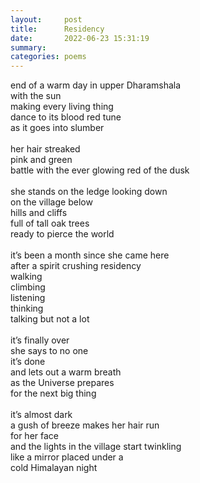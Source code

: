 ```yaml
---
layout:     post
title:      Residency
date:       2022-06-23 15:31:19
summary:    
categories: poems
---
```


end of a warm day in upper Dharamshala\
with the sun\
making every living thing\
dance to its blood red tune\
as it goes into slumber\
\
her hair streaked\
pink and green\
battle with the ever glowing red of the dusk\
\
she stands on the ledge looking down\
on the village below\
hills and cliffs\
full of tall oak trees\
ready to pierce the world\
\
it’s been a month since she came here\
after a spirit crushing residency\
walking\
climbing\
listening\
thinking\
talking but not a lot\
\
it’s finally over\
she says to no one\
it’s done\
and lets out a warm breath\
as the Universe prepares\
for the next big thing\
\
it’s almost dark\
a gush of breeze makes her hair run\
for her face\
and the lights in the village start twinkling\
like a mirror placed under a\
cold Himalayan night
